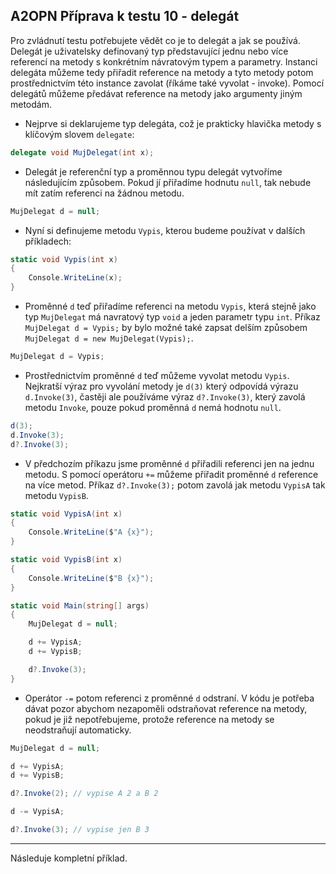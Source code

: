 A2OPN Příprava k testu 10 - delegát
---
Pro zvládnutí testu potřebujete vědět co je to delegát a jak se používá. Delegát je uživatelsky definovaný typ představující jednu nebo více referencí na metody s konkrétním návratovým typem a parametry. Instanci delegáta můžeme tedy přiřadit reference na metody a tyto metody potom prostřednictvím této instance zavolat (říkáme také vyvolat - invoke). Pomocí delegátů můžeme předávat reference na metody jako argumenty jiným metodám.

* Nejprve si deklarujeme typ delegáta, což je prakticky hlavička metody s klíčovým slovem `delegate`:
```cs 
delegate void MujDelegat(int x);
```

* Delegát je referenční typ a proměnnou typu delegát vytvoříme následujícím způsobem. Pokud jí přiřadíme hodnutu `null`, tak nebude mít zatím referenci na žádnou metodu.
```cs 
MujDelegat d = null;
```

* Nyní si definujeme metodu `Vypis`, kterou budeme používat v dalších příkladech:
```cs 
static void Vypis(int x)
{
    Console.WriteLine(x);
}
```

* Proměnné `d` teď přiřadíme referenci na metodu `Vypis`, která stejně jako typ `MujDelegat` má navratový typ `void` a jeden parametr typu `int`. Příkaz `MujDelegat d = Vypis;` by bylo možné také zapsat delším způsobem `MujDelegat d = new MujDelegat(Vypis);`.
```cs 
MujDelegat d = Vypis;
```

* Prostřednictvím proměnné `d` teď můžeme vyvolat metodu `Vypis`. Nejkratší výraz pro vyvolání metody je `d(3)` který odpovídá výrazu `d.Invoke(3)`, častěji ale používáme výraz `d?.Invoke(3)`, který zavolá metodu `Invoke`, pouze pokud proměnná `d` nemá hodnotu `null`. 
```cs 
d(3); 
d.Invoke(3); 
d?.Invoke(3);
```

* V předchozím příkazu jsme proměnné `d` přiřadili referenci jen na jednu metodu. S pomocí operátoru `+=` můžeme přiřadit proměnné `d` reference na více metod. Příkaz `d?.Invoke(3);` potom zavolá jak metodu `VypisA` tak metodu `VypisB`.
```cs 
static void VypisA(int x)
{
    Console.WriteLine($"A {x}");
}

static void VypisB(int x)
{
    Console.WriteLine($"B {x}");
}

static void Main(string[] args)
{
    MujDelegat d = null;

    d += VypisA;
    d += VypisB;

    d?.Invoke(3);
}
```
* Operátor `-=` potom referenci z proměnné `d` odstraní. V kódu je potřeba dávat pozor abychom nezapoměli odstraňovat reference na metody, pokud je již nepotřebujeme, protože reference na metody se neodstraňují automaticky.
```cs 
MujDelegat d = null;

d += VypisA;
d += VypisB;

d?.Invoke(2); // vypise A 2 a B 2

d -= VypisA;

d?.Invoke(3); // vypise jen B 3
```

---
Následuje kompletní příklad.
